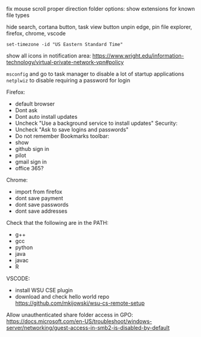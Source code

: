 fix mouse scroll proper direction
folder options: show extensions for known file types

hide search, cortana button, task view button
unpin edge, pin file explorer, firefox, chrome, vscode

`set-timezone -id "US Eastern Standard Time" `

show all icons in notification area: https://www.wright.edu/information-technology/virtual-private-network-vpn#policy

`msconfig` and go to task manager to disable a lot of startup applications
`netplwiz` to disable requiring a password for login

Firefox:
* default browser
* Dont ask
* Dont auto install updates
* Uncheck "Use a background service to install updates"
Security:
* Uncheck "Ask to save logins and passwords"
* Do not remember
Bookmarks toolbar:
* show
* github sign in
* pilot
* gmail sign in
* office 365?


Chrome:
* import from firefox
* dont save payment
* dont save passwords
* dont save addresses

Check that the following are in the PATH:
* g++
* gcc
* python
* java
* javac
* R

VSCODE:
* install WSU CSE plugin
* download and check hello world repo https://github.com/mkijowski/wsu-cs-remote-setup

Allow unauthenticated share folder access in GPO: https://docs.microsoft.com/en-US/troubleshoot/windows-server/networking/guest-access-in-smb2-is-disabled-by-default
